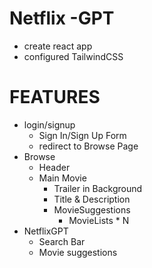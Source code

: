 # Netflix -GPT

- create react app
- configured TailwindCSS

# FEATURES

- login/signup
   - Sign In/Sign Up Form
   - redirect to Browse Page
- Browse
  - Header
  - Main Movie
      - Trailer in Background
      - Title & Description
      - MovieSuggestions
          - MovieLists * N
- NetflixGPT
    - Search Bar
    - Movie suggestions